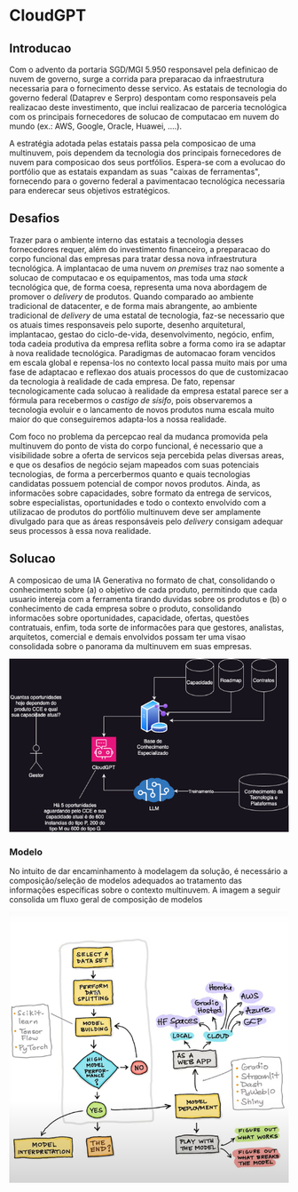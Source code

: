 # CloudGPT


## Introducao

Com o advento da portaria SGD/MGI 5.950 responsavel pela definicao de nuvem de governo, surge a corrida para preparacao da infraestrutura necessaria para o fornecimento desse servico. As estatais de tecnologia do governo federal (Dataprev e Serpro) despontam como responsaveis pela realizacao deste investimento, que inclui realizacao de parceria tecnológica com os principais fornecedores de solucao de computacao em nuvem do mundo (ex.: AWS, Google, Oracle, Huawei, ....). 

A estratégia adotada pelas estatais passa pela composicao de uma multinuvem, pois dependem da tecnologia dos principais fornecedores de nuvem para composicao dos seus portfólios. Espera-se com a evolucao do portfólio que as estatais expandam as suas "caixas de ferramentas", fornecendo para o governo federal a pavimentacao tecnológica necessaria para enderecar seus objetivos estratégicos. 

## Desafios

Trazer para o ambiente interno das estatais a tecnologia desses fornecedores requer, além do investimento financeiro, a preparacao do corpo funcional das empresas para tratar dessa nova infraestrutura tecnológica. A implantacao de uma nuvem _on premises_ traz nao somente a solucao de computacao e os equipamentos, mas toda uma _stack_ tecnológica que, de forma coesa, representa uma nova abordagem de promover o _delivery_ de produtos. Quando comparado ao ambiente tradicional de datacenter, e de forma mais abrangente, ao ambiente tradicional de _delivery_ de uma estatal de tecnologia, faz-se necessario que os atuais times responsaveis pelo suporte, desenho arquitetural, implantacao, gestao do ciclo-de-vida, desenvolvimento, negócio, enfim, toda cadeia produtiva da empresa reflita sobre a forma como ira se adaptar à nova realidade tecnológica. Paradigmas de automacao foram vencidos em escala global e repensa-los no contexto local passa muito mais por uma fase de adaptacao e reflexao dos atuais processos do que de customizacao da tecnologia à realidade de cada empresa. De fato, repensar tecnologicamente cada solucao à realidade da empresa estatal parece ser a fórmula para recebermos o _castigo de sísifo_, pois observaremos a tecnologia evoluir e o lancamento de novos produtos numa escala muito maior do que conseguiremos adapta-los a nossa realidade. 

Com foco no problema da percepcao real da mudanca promovida pela multinuvem do ponto de vista do corpo funcional, é necessario que a visibilidade sobre a oferta de servicos seja percebida pelas diversas areas, e que os desafios de negócio sejam mapeados com suas potenciais tecnologias, de forma a percerbermos quanto e quais tecnologias candidatas possuem potencial de compor novos produtos. Ainda, as informacões sobre capacidades, sobre formato da entrega de servicos, sobre especialistas, oportunidades e todo o contexto envolvido com a utilizacao de produtos do portfólio multinuvem deve ser amplamente divulgado para que as áreas responsáveis pelo _delivery_ consigam adequar seus processos à essa nova realidade.

## Solucao

A composicao de uma IA Generativa no formato de chat, consolidando o conhecimento sobre (a) o objetivo de cada produto, permitindo que cada usuario intereja com a ferramenta tirando duvidas sobre os produtos e (b) o conhecimento de cada empresa sobre o produto, consolidando informacões sobre oportunidades, capacidade, ofertas, questões contratuais, enfim, toda sorte de informacões para que gestores, analistas, arquitetos, comercial e demais envolvidos possam ter uma visao consolidada sobre o panorama da multinuvem em suas empresas.


![Visao Macro dos Componentes da Solucao](img1.png "CloudGPT")

### Modelo

No intuito de dar encaminhamento à modelagem da solução, é necessário a composição/seleção de modelos adequados ao tratamento das informações específicas sobre o contexto multinuvem. A imagem a seguir consolida um fluxo geral de composição de modelos  

![Ciclo de Vida da Composição de Modelos](modelagem.png "Ciclo de Vida da Modelagem")
